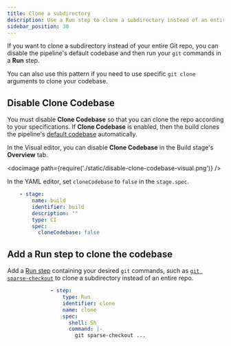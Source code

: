 ```yaml
---
title: Clone a subdirectory
description: Use a Run step to clone a subdirectory instead of an entire repo.
sidebar_position: 30
---
```


If you want to clone a subdirectory instead of your entire Git repo, you can disable the pipeline's default codebase and then run your `git` commands in a **Run** step.

You can also use this pattern if you need to use specific `git clone` arguments to clone your codebase.

## Disable Clone Codebase

You must disable **Clone Codebase** so that you can clone the repo according to your specifications. If **Clone Codebase** is enabled, then the build clones the pipeline's [default codebase](./create-and-configure-a-codebase.md#configure-the-default-codebase) automatically.

In the Visual editor, you can disable **Clone Codebase** in the Build stage's **Overview** tab.

<!-- ![](./static/disable-clone-codebase-visual.png) -->

<docimage path={require('./static/disable-clone-codebase-visual.png')} />

In the YAML editor, set `cloneCodebase` to `false` in the `stage.spec`.

```yaml
    - stage:
        name: build
        identifier: build
        description: ""
        type: CI
        spec:
          cloneCodebase: false
```

## Add a Run step to clone the codebase

Add a [Run step](../run-ci-scripts/run-step-settings.md) containing your desired `git` commands, such as [`git sparse-checkout`](https://git-scm.com/docs/git-sparse-checkout) to clone a subdirectory instead of an entire repo.

```yaml
              - step:
                  type: Run
                  identifier: clone
                  name: clone
                  spec:
                    shell: Sh
                    command: |-
                      git sparse-checkout ...
```
